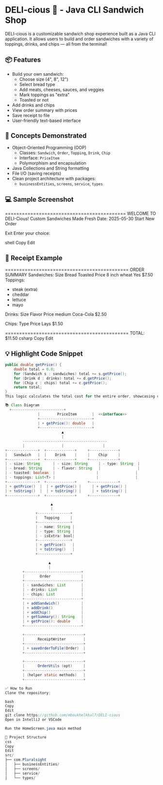 # DELI-cious 🥪 - Java CLI Sandwich Shop

DELI-cious is a customizable sandwich shop experience built as a Java CLI application. It allows users to build and order sandwiches with a variety of toppings, drinks, and chips — all from the terminal!

## 📦 Features

- Build your own sandwich:
    - Choose size (4", 8", 12")
    - Select bread type
    - Add meats, cheeses, sauces, and veggies
    - Mark toppings as "extra"
    - Toasted or not
- Add drinks and chips
- View order summary with prices
- Save receipt to file
- User-friendly text-based interface

## 🧠 Concepts Demonstrated

- Object-Oriented Programming (OOP)
    - Classes: `Sandwich`, `Order`, `Topping`, `Drink`, `Chip`
    - Interface: `PriceItem`
    - Polymorphism and encapsulation
- Java Collections and String formatting
- File I/O (saving receipts)
- Clean project architecture with packages:
    - `businessEntities`, `screens`, `service`, `types`

## 💻 Sample Screenshot

===========================================
WELCOME TO DELI-Cious!
Custom Sandwiches Made Fresh
Date: 2025-05-30
Start New Order

Exit
Enter your choice:

shell
Copy
Edit

## 💾 Receipt Example

============================================
ORDER SUMMARY
Sandwiches:
Size Bread Toasted Price
8 inch wheat Yes $7.50
Toppings:
- steak (extra)
- cheddar
- lettuce
- mayo

Drinks:
Size Flavor Price
medium Coca-Cola $2.50

Chips:
Type Price
Lays $1.50

============================================
TOTAL: $11.50
csharp
Copy
Edit

## 💡 Highlight Code Snippet

```java
public double getPrice() {
    double total = 0.0;
    for (Sandwich s : sandwiches) total += s.getPrice();
    for (Drink d : drinks) total += d.getPrice();
    for (Chip c : chips) total += c.getPrice();
    return total;
}
This logic calculates the total cost for the entire order, showcasing use of loops and encapsulation.

📚 Class Diagram
  +------------------------+
               |        PriceItem       |  <<interface>>
               +------------------------+
               | + getPrice(): double   |
               +------------------------+
                          ▲
                          |
        ---------------------------------------
        |                 |                  |
+--------------+  +-------------+     +-------------+
|   Sandwich   |  |    Drink    |     |    Chip     |
+--------------+  +-------------+     +-------------+
| - size: String      | - size: String     | - type: String  |
| - bread: String     | - flavor: String   |                 |
| - toasted: boolean  |                   |                 |
| - toppings: List<T> |                   |                 |
+--------------+  +-------------+     +-------------+
| + getPrice()  |  | + getPrice() |     | + getPrice() |
| + toString()  |  | + toString() |     | + toString() |
+--------------+  +-------------+     +-------------+

                     ▲
                     |
              +---------------+
              |   Topping     |
              +---------------+
              | - name: String |
              | - type: String |
              | - isExtra: bool|
              +---------------+
              | + getPrice()   |
              | + toString()   |
              +---------------+

                    ▲
                    |
        +--------------------------+
        |       Order              |
        +--------------------------+
        | - sandwiches: List       |
        | - drinks: List           |
        | - chips: List            |
        +--------------------------+
        | + addSandwich()          |
        | + addDrink()             |
        | + addChip()              |
        | + getSummary(): String   |
        | + getPrice(): double     |
        +--------------------------+

        +---------------------------+
        |      ReceiptWriter        |
        +---------------------------+
        | + saveOrderToFile(Order)  |
        +---------------------------+

        +---------------------------+
        |      OrderUtils (opt)     |
        +---------------------------+
        | (helper static methods)   |
        +---------------------------+

✅ How to Run
Clone the repository:

bash
Copy
Edit
git clone https://github.com/mboukhelkhal7/DELI-cious
Open in IntelliJ or VSCode

Run the HomeScreen.java main method

📂 Project Structure
css
Copy
Edit
src/
├── com.Pluralsight
│   ├── businessEntities/
│   ├── screens/
│   ├── service/
│   └── types/
